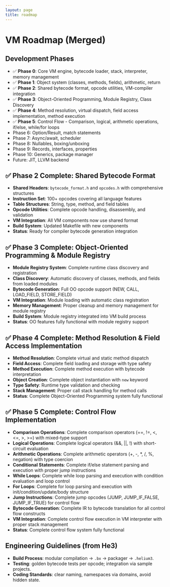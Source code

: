 ```yaml
---
layout: page
title: roadmap
---
```

# VM Roadmap (Merged)

## Development Phases
- ✅ **Phase 0**: Core VM engine, bytecode loader, stack, interpreter, memory management
- ✅ **Phase 1**: Object system (classes, methods, fields), arithmetic, return
- ✅ **Phase 2**: Shared bytecode format, opcode utilities, VM-compiler integration
- ✅ **Phase 3**: Object-Oriented Programming, Module Registry, Class Discovery
- ✅ **Phase 4**: Method resolution, virtual dispatch, field access implementation, method execution
- ✅ **Phase 5**: Control Flow - Comparison, logical, arithmetic operations, if/else, while/for loops
- Phase 6: Option/Result, match statements
- Phase 7: Async/await, scheduler
- Phase 8: Nullables, boxing/unboxing
- Phase 9: Records, interfaces, properties
- Phase 10: Generics, package manager
- Future: JIT, LLVM backend

## ✅ **Phase 2 Complete: Shared Bytecode Format**
- **Shared Headers**: `bytecode_format.h` and `opcodes.h` with comprehensive structures
- **Instruction Set**: 100+ opcodes covering all language features
- **Table Structures**: String, type, method, and field tables
- **Opcode Utilities**: Complete opcode handling, disassembly, and validation
- **VM Integration**: All VM components now use shared format
- **Build System**: Updated Makefile with new components
- **Status**: Ready for compiler bytecode generation integration

## ✅ **Phase 3 Complete: Object-Oriented Programming & Module Registry**
- **Module Registry System**: Complete runtime class discovery and registration
- **Class Discovery**: Automatic discovery of classes, methods, and fields from loaded modules
- **Bytecode Generation**: Full OO opcode support (NEW, CALL, LOAD_FIELD, STORE_FIELD)
- **VM Integration**: Module loading with automatic class registration
- **Memory Management**: Proper cleanup and memory management for module registry
- **Build System**: Module registry integrated into VM build process
- **Status**: OO features fully functional with module registry support

## ✅ **Phase 4 Complete: Method Resolution & Field Access Implementation**
- **Method Resolution**: Complete virtual and static method dispatch
- **Field Access**: Complete field loading and storage with type safety
- **Method Execution**: Complete method execution with bytecode interpretation
- **Object Creation**: Complete object instantiation with `new` keyword
- **Type Safety**: Runtime type validation and checking
- **Stack Management**: Proper call stack handling for method calls
- **Status**: Complete Object-Oriented Programming system fully functional

## ✅ **Phase 5 Complete: Control Flow Implementation**
- **Comparison Operations**: Complete comparison operators (==, !=, <, <=, >, >=) with mixed-type support
- **Logical Operations**: Complete logical operators (&&, ||, !) with short-circuit evaluation
- **Arithmetic Operations**: Complete arithmetic operators (+, -, *, /, %, negation) with type coercion
- **Conditional Statements**: Complete if/else statement parsing and execution with proper jump instructions
- **While Loops**: Complete while loop parsing and execution with condition evaluation and loop control
- **For Loops**: Complete for loop parsing and execution with init/condition/update/body structure
- **Jump Instructions**: Complete jump opcodes (JUMP, JUMP_IF_FALSE, JUMP_IF_TRUE) for control flow
- **Bytecode Generation**: Complete IR to bytecode translation for all control flow constructs
- **VM Integration**: Complete control flow execution in VM interpreter with proper stack management
- **Status**: Complete control flow system fully functional

## Engineering Guidelines (from He3)
- **Build Process**: modular compilation → `.bx` → packager → `.helium3`.
- **Testing**: golden bytecode tests per opcode; integration via sample projects.
- **Coding Standards**: clear naming, namespaces via domains, avoid hidden state.
